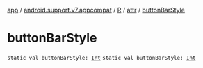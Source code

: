 [app](../../../index.md) / [android.support.v7.appcompat](../../index.md) / [R](../index.md) / [attr](index.md) / [buttonBarStyle](./button-bar-style.md)

# buttonBarStyle

`static val buttonBarStyle: `[`Int`](https://kotlinlang.org/api/latest/jvm/stdlib/kotlin/-int/index.html)
`static val buttonBarStyle: `[`Int`](https://kotlinlang.org/api/latest/jvm/stdlib/kotlin/-int/index.html)